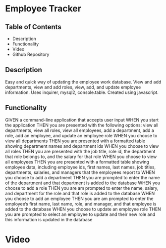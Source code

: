# Employee Tracker

## Table of Contents
* Description
* Functionality
* Video
* Github Repository

## Description

Easy and quick way of updating the employee work database. View and add departments, view and add roles, view, add, and update employee information. Uses inquirer, mysql2, console.table. Created using javascript. 

## Functionality 

GIVEN a command-line application that accepts user input
WHEN you start the application
THEN you are presented with the following options: view all departments, view all roles, view all employees, add a department, add a role, add an employee, and update an employee role
WHEN you choose to view all departments
THEN you are presented with a formatted table showing department names and department ids
WHEN you choose to view all roles
THEN you are presented with the job title, role id, the department that role belongs to, and the salary for that role
WHEN you choose to view all employees
THEN you are presented with a formatted table showing employee data, including employee ids, first names, last names, job titles, departments, salaries, and managers that the employees report to
WHEN you choose to add a department
THEN you are prompted to enter the name of the department and that department is added to the database
WHEN you choose to add a role
THEN you are am prompted to enter the name, salary, and department for the role and that role is added to the database
WHEN you choose to add an employee
THEN you are am prompted to enter the employee’s first name, last name, role, and manager, and that employee is added to the database
WHEN you choose to update an employee role
THEN you are prompted to select an employee to update and their new role and this information is updated in the database 

# Video

